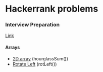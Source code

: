 # Hackerrank problems
### Interview Preparation
[Link](https://www.hackerrank.com/interview/interview-preparation-kit)
#### Arrays
* [2D array](https://www.hackerrank.com/challenges/2d-array/) (hourglassSum())
* [Rotate Left](https://www.hackerrank.com/challenges/ctci-array-left-rotation/) (rotLeft())
